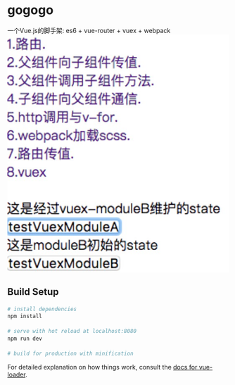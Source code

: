 # gogogo
一个Vue.js的脚手架:
es6 + vue-router + vuex + webpack
![img](./src/assets/img/WechatIMG50.jpeg)

## Build Setup
``` bash
# install dependencies
npm install

# serve with hot reload at localhost:8080
npm run dev

# build for production with minification
```

For detailed explanation on how things work, consult the [docs for vue-loader](http://vuejs.github.io/vue-loader).
